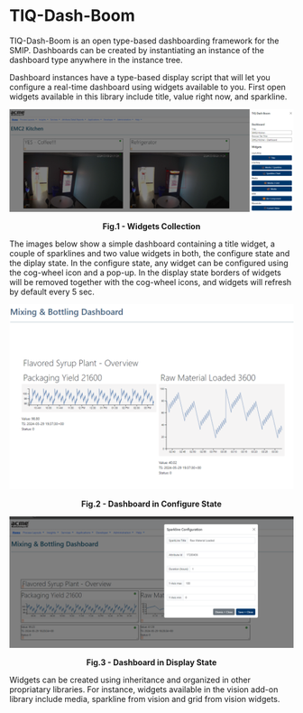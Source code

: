# TIQ-Dash-Boom

TIQ-Dash-Boom is an open type-based dashboarding framework for the SMIP. Dashboards can be created by instantiating an instance of the dashboard type anywhere in the instance tree.

Dashboard instances have a type-based display script that will let you configure a real-time dashboard using widgets available to you. First open widgets available in this library include title, value right now, and sparkline.

![Screenshot](./img/00.png)
<p align = "center"><b>Fig.1 - Widgets Collection</b></p>

The images below show a simple dashboard containing a title widget, a couple of sparklines and two value widgets in both, the configure state and the diplay state. In the configure state, any widget can be configured using the cog-wheel icon and a pop-up. In the display state borders of widgets will be removed together with the cog-wheel icons, and widgets will refresh by default every 5 sec.

![Screenshot](./img/01.png)
<p align = "center"><b>Fig.2 - Dashboard in Configure State</b></p>

![Screenshot](./img/02.png)
<p align = "center"><b>Fig.3 - Dashboard in Display State</b></p>

Widgets can be created using inheritance and organized in other propriatary libraries. For instance, widgets available in the vision add-on library include media, sparkline from vision and grid from vision widgets.
